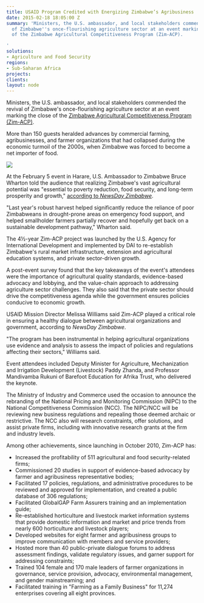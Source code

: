 ```yaml
---
title: USAID Program Credited with Energizing Zimbabwe’s Agribusiness
date: 2015-02-18 18:05:00 Z
summary: 'Ministers, the U.S. ambassador, and local stakeholders commended the revival
  of Zimbabwe''s once-flourishing agriculture sector at an event marking the close
  of the Zimbabwe Agricultural Competitiveness Program (Zim-ACP).

'
solutions:
- Agriculture and Food Security
regions:
- Sub-Saharan Africa
projects: 
clients: 
layout: node
---
```


Ministers, the U.S. ambassador, and local stakeholders commended the revival of Zimbabwe's once-flourishing agriculture sector at an event marking the close of the [Zimbabwe Agricultural Competitiveness Program (Zim-ACP)][1].

More than 150 guests heralded advances by commercial farming, agribusinesses, and farmer organizations that had collapsed during the economic turmoil of the 2000s, when Zimbabwe was forced to become a net importer of food.

![][2]

At the February 5 event in Harare, U.S. Ambassador to Zimbabwe Bruce Wharton told the audience that realizing Zimbabwe's vast agricultural potential was "essential to poverty reduction, food security, and long-term prosperity and growth," [according to _NewsDay Zimbabwe_][3].

"Last year's robust harvest helped significantly reduce the reliance of poor Zimbabweans in drought-prone areas on emergency food support, and helped smallholder farmers partially recover and hopefully get back on a sustainable development pathway," Wharton said.

The 4½-year Zim-ACP project was launched by the U.S. Agency for International Development and implemented by DAI to re-establish Zimbabwe's rural market infrastructure, extension and agricultural education systems, and private sector-driven growth.

A post-event survey found that the key takeaways of the event's attendees were the importance of agricultural quality standards, evidence-based advocacy and lobbying, and the value-chain approach to addressing agriculture sector challenges. They also said that the private sector should drive the competitiveness agenda while the government ensures policies conducive to economic growth.

USAID Mission Director Melissa Williams said Zim-ACP played a critical role in ensuring a healthy dialogue between agricultural organizations and government, according to _NewsDay Zimbabwe_.

"The program has been instrumental in helping agricultural organizations use evidence and analysis to assess the impact of policies and regulations affecting their sectors," Williams said.

Event attendees included Deputy Minister for Agriculture, Mechanization and Irrigation Development (Livestock) Paddy Zhanda, and Professor Mandivamba Rukuni of Barefoot Education for Afrika Trust, who delivered the keynote.

The Ministry of Industry and Commerce used the occasion to announce the rebranding of the National Pricing and Monitoring Commission (NIPC) to the National Competitiveness Commission (NCC). The NIPC/NCC will be reviewing new business regulations and repealing those deemed archaic or restrictive. The NCC also will research constraints, offer solutions, and assist private firms, including with innovative research grants at the firm and industry levels.

Among other achievements, since launching in October 2010, Zim-ACP has:

* Increased the profitability of 511 agricultural and food security-related firms;
* Commissioned 20 studies in support of evidence-based advocacy by farmer and agribusiness representative bodies;
* Facilitated 17 policies, regulations, and administrative procedures to be reviewed and approved for implementation, and created a public database of 306 regulations;
* Facilitated GlobalGAP Farm Assurers training and an implementation guide;
* Re-established horticulture and livestock market information systems that provide domestic information and market and price trends from nearly 600 horticulture and livestock players;
* Developed websites for eight farmer and agribusiness groups to improve communication with members and service providers;
* Hosted more than 40 public-private dialogue forums to address assessment findings, validate regulatory issues, and garner support for addressing constraints;
* Trained 104 female and 170 male leaders of farmer organizations in governance, service provision, advocacy, environmental management, and gender mainstreaming; and
* Facilitated training in "Farming as a Family Business" for 11,274 enterprises covering all eight provinces.

[1]: /our-work/projects/zimbabwe-agricultural-competitiveness-program
[2]: https://assetify-dai.com/news/Zim-ACP-1_2.jpg
[3]: https://www.newsday.co.zw/2015/02/12/wharton-commends-zim-agric-programme/
